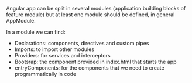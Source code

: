 Angular app can be split in several modules (application building blocks of feature module) but at least one module should be defined, in general AppModule.

In a module we can find:
- Declarations: components, directives and custom pipes
- Imports: to import other modules
- Providers: for services and interceptors
- Bootsrap: the component provided in index.html that starts the app
- entryComponents: for the components that we need to create programmatically in code